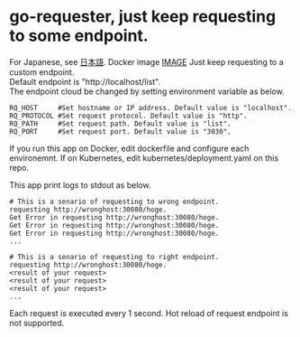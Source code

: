 # go-requester, just keep requesting to some endpoint.

For Japanese, see [日本語](/README_jp.md).
Docker image [IMAGE](https://hub.docker.com/r/sota0113/go-requester)
Just keep requesting to a custom endpoint.  
Default endpoint is "http://localhost/list".  
The endpoint cloud be changed by setting environment variable as below.
  
```
RQ_HOST		#Set hostname or IP address. Default value is "localhost".
RQ_PROTOCOL	#Set request protocol. Default value is "http".
RQ_PATH		#Set request path. Default value is "list".
RQ_PORT		#Set request port. Default value is "3030".
```
  
If you run this app on Docker, edit dockerfile and configure each environemnt.
If on Kubernetes, edit kubernetes/deployment.yaml on this repo.

This app print logs to stdout as below.
```
# This is a senario of requesting to wrong endpoint.
requesting http://wronghost:30080/hoge.
Get Error in requesting http://wronghost:30080/hoge.
Get Error in requesting http://wronghost:30080/hoge.
Get Error in requesting http://wronghost:30080/hoge.
...

# This is a senario of requesting to right endpoint.
requesting http://wronghost:30080/hoge.
<result of your request>
<result of your request>
<result of your request>
...
```

Each request is executed every 1 second.
Hot reload of request endpoint is not supported.
